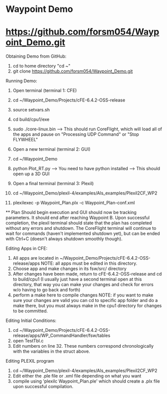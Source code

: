 # Waypoint Demo
# https://github.com/forsm054/Waypoint_Demo.git

Obtaining Demo from GitHub:
1. cd to home directory "cd ~"
2. git clone https://github.com/forsm054/Waypoint_Demo.git


Running Demo:
1. Open terminal (terminal 1: CFE) 
2. cd ~/Waypoint_Demo/Projects/cFE-6.4.2-OSS-release
3. source setvars.sh
4. cd build/cpu1/exe
5. sudo ./core-linux.bin --> This should run CoreFlight, which will load all of the apps and pause on "Processing UDP Command" or "Stop FLYWHEEL"

6. Open a new terminal (terminal 2: GUI)
7. cd ~/Waypoint_Demo
8. python Plot_RT.py --> You need to have python installed --> This should open up a 3D GUI

9. Open a final terminal (terminal 3: Plexil)
10. cd ~/Waypoint_Demo/plexil-4/examples/Als_examples/Plexil2CF_WP2
11. plexilexec -p Waypoint_Plan.plx -c Waypoint_Plan-conf.xml

** Plan Should begin execution and GUI should now be tracking parameters. It should end after reaching Waypoint B. Upon successful completion, the plexil terminal should state that the plan has completed without any errors and shutdown. The CoreFlight terminal will continue to wait for commands (haven't implemented shutdown yet), but can be ended with Ctrl+C (doesn't always shutdown smoothly though).


Editing Apps in CFE:
1. All apps are located in ~/Waypoint_Demo/Projects/cFE-6.4.2-OSS-release/apps NOTE: all apps must be edited in this directory.
2. Choose app and make changes in its fsw/src/ directory
3. After changes have been made, return to cFE-6.4.2-OSS-release and cd to build/cpu1 (I usually just have a second terminal open at this directory, that way you can make your changes and check for errors w/o having to go back and forth)
4. perform a make here to compile changes NOTE: if you want to make sure your changes are valid you can cd to specific app folder and do a make there, but you must always make in the cpu1 directory for changes to be committed.


Editing Initial Conditions:
1. cd ~/Waypoint_Demo/Projects/cFE-6.4.2-OSS-release/apps/WP_CommandHandler/fsw/tables
2. open TestTbl.c
3. Edit numbers on line 32. These numbers correspond chronologically with the variables in the struct above.

Editing PLEXIL program
1. cd ~/Waypoint_Demo/plexil-4/examples/Als_examples/Plexil2CF_WP2
2. Edit either the .ple file or .xml file depending on what you want
3. compile using 'plexilc Waypoint_Plan.ple' which should create a .plx file upon successful compilation. 
